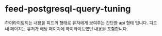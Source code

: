 # feed-postgresql-query-tuning
하이라이팅되는 내용을 피드의 형태로 유저에게 보여주는 간단한 api 형태 입니다. 피드 내 페이지는 유저가 해당 페이지에 하이라이트했던 내용을 포함합니다.
